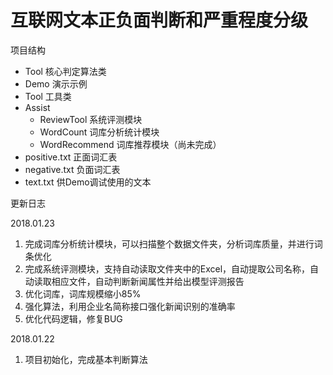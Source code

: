 # 互联网文本正负面判断和严重程度分级
项目结构  
- Tool 核心判定算法类  
- Demo 演示示例  
- Tool 工具类  
- Assist  
    - ReviewTool 系统评测模块
    - WordCount 词库分析统计模块
    - WordRecommend 词库推荐模块（尚未完成）
- positive.txt 正面词汇表
- negative.txt 负面词汇表
- text.txt 供Demo调试使用的文本  

更新日志    

2018.01.23
1. 完成词库分析统计模块，可以扫描整个数据文件夹，分析词库质量，并进行词条优化
2. 完成系统评测模块，支持自动读取文件夹中的Excel，自动提取公司名称，自动读取相应文件，自动判断新闻属性并给出模型评测报告
3. 优化词库，词库规模缩小85%  
4. 强化算法，利用企业名简称接口强化新闻识别的准确率  
5. 优化代码逻辑，修复BUG  

2018.01.22  
1. 项目初始化，完成基本判断算法